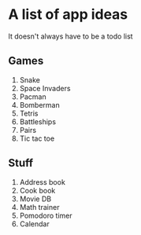 # A list of app ideas

It doesn't always have to be a todo list

## Games

1. Snake
1. Space Invaders
1. Pacman
1. Bomberman
1. Tetris
1. Battleships
1. Pairs
1. Tic tac toe

## Stuff

1. Address book
1. Cook book
1. Movie DB
1. Math trainer
1. Pomodoro timer
1. Calendar
